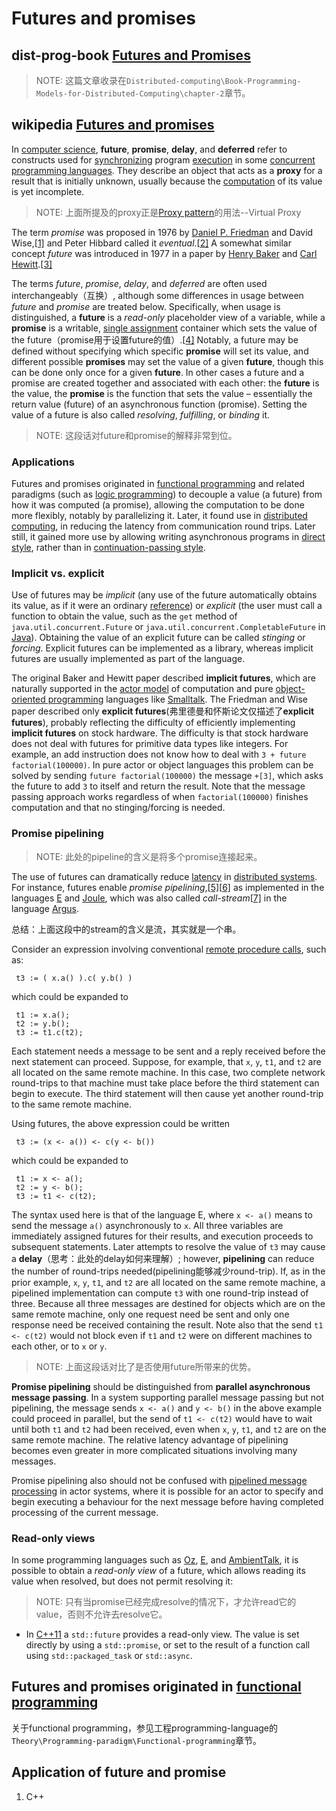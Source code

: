 # Futures and promises



## dist-prog-book [Futures and Promises](http://dist-prog-book.com/chapter/2/futures.html)

> NOTE: 这篇文章收录在`Distributed-computing\Book-Programming-Models-for-Distributed-Computing\chapter-2`章节。

## wikipedia [Futures and promises](https://en.wikipedia.org/wiki/Futures_and_promises)

In [computer science](https://en.wikipedia.org/wiki/Computer_science), **future**, **promise**, **delay**, and **deferred** refer to constructs used for [synchronizing](https://en.wikipedia.org/wiki/Synchronization_(computer_science)) program [execution](https://en.wikipedia.org/wiki/Execution_(computing)) in some [concurrent programming languages](https://en.wikipedia.org/wiki/Concurrent_programming_language). They describe an object that acts as a **proxy** for a result that is initially unknown, usually because the [computation](https://en.wikipedia.org/wiki/Computation) of its value is yet incomplete.

> NOTE: 上面所提及的proxy正是[Proxy pattern](https://en.wikipedia.org/wiki/Proxy_pattern)的用法--Virtual Proxy

The term *promise* was proposed in 1976 by [Daniel P. Friedman](https://en.wikipedia.org/wiki/Daniel_P._Friedman) and David Wise,[[1\]](https://en.wikipedia.org/wiki/Futures_and_promises#cite_note-1) and Peter Hibbard called it *eventual*.[[2\]](https://en.wikipedia.org/wiki/Futures_and_promises#cite_note-2) A somewhat similar concept *future* was introduced in 1977 in a paper by [Henry Baker](https://en.wikipedia.org/wiki/Henry_Baker_(computer_scientist)) and [Carl Hewitt](https://en.wikipedia.org/wiki/Carl_Hewitt).[[3\]](https://en.wikipedia.org/wiki/Futures_and_promises#cite_note-3)

The terms *future*, *promise*, *delay*, and *deferred* are often used interchangeably（互换）, although some differences in usage between *future* and *promise* are treated below. Specifically, when usage is distinguished, a **future** is a *read-only* placeholder view of a variable, while a **promise** is a writable, [single assignment](https://en.wikipedia.org/wiki/Single_assignment) container which sets the value of the future（promise用于设置future的值）.[[4\]](https://en.wikipedia.org/wiki/Futures_and_promises#cite_note-4) Notably, a future may be defined without specifying which specific **promise** will set its value, and different possible **promises** may set the value of a given **future**, though this can be done only once for a given **future**. In other cases a future and a promise are created together and associated with each other: the **future** is the value, the **promise** is the function that sets the value – essentially the return value (future) of an asynchronous function (promise). Setting the value of a future is also called *resolving*, *fulfilling*, or *binding* it.

> NOTE: 这段话对future和promise的解释非常到位。

### Applications

Futures and promises originated in [functional programming](https://en.wikipedia.org/wiki/Functional_programming) and related paradigms (such as [logic programming](https://en.wikipedia.org/wiki/Logic_programming)) to decouple a value (a future) from how it was computed (a promise), allowing the computation to be done more flexibly, notably by parallelizing it. Later, it found use in [distributed computing](https://en.wikipedia.org/wiki/Distributed_computing), in reducing the latency from communication round trips. Later still, it gained more use by allowing writing asynchronous programs in [direct style](https://en.wikipedia.org/wiki/Direct_style), rather than in [continuation-passing style](https://en.wikipedia.org/wiki/Continuation-passing_style).

### Implicit vs. explicit

Use of futures may be *implicit* (any use of the future automatically obtains its value, as if it were an ordinary [reference](https://en.wikipedia.org/wiki/Reference_(programming))) or *explicit* (the user must call a function to obtain the value, such as the `get` method of `java.util.concurrent.Future` or `java.util.concurrent.CompletableFuture` in [Java](https://en.wikipedia.org/wiki/Java_(programming_language))). Obtaining the value of an explicit future can be called *stinging* or *forcing*. Explicit futures can be implemented as a library, whereas implicit futures are usually implemented as part of the language.

The original Baker and Hewitt paper described **implicit futures**, which are naturally supported in the [actor model](https://en.wikipedia.org/wiki/Actor_model) of computation and pure [object-oriented programming](https://en.wikipedia.org/wiki/Object-oriented_programming) languages like [Smalltalk](https://en.wikipedia.org/wiki/Smalltalk). The Friedman and Wise paper described only **explicit futures**(弗里德曼和怀斯论文仅描述了**explicit futures**), probably reflecting the difficulty of efficiently implementing **implicit futures** on stock hardware. The difficulty is that stock hardware does not deal with futures for primitive data types like integers. For example, an add instruction does not know how to deal with `3 + future factorial(100000)`. In pure actor or object languages this problem can be solved by sending `future factorial(100000)` the message `+[3]`, which asks the future to add `3` to itself and return the result. Note that the message passing approach works regardless of when `factorial(100000)` finishes computation and that no stinging/forcing is needed.

### Promise pipelining

> NOTE: 此处的pipeline的含义是将多个promise连接起来。

The use of futures can dramatically reduce [latency](https://en.wikipedia.org/wiki/Latency_(engineering)) in [distributed systems](https://en.wikipedia.org/wiki/Distributed_computing). For instance, futures enable *promise pipelining*,[[5\]](https://en.wikipedia.org/wiki/Futures_and_promises#cite_note-5)[[6\]](https://en.wikipedia.org/wiki/Futures_and_promises#cite_note-6) as implemented in the languages [E](https://en.wikipedia.org/wiki/E_(programming_language)) and [Joule](https://en.wikipedia.org/wiki/Joule_(programming_language)), which was also called *call-stream*[[7\]](https://en.wikipedia.org/wiki/Futures_and_promises#cite_note-SIGPLAN_pp._260-7) in the language [Argus](https://en.wikipedia.org/wiki/Argus_(programming_language)).

总结：上面这段中的stream的含义是流，其实就是一个串。

Consider an expression involving conventional [remote procedure calls](https://en.wikipedia.org/wiki/Remote_procedure_call), such as:

```
 t3 := ( x.a() ).c( y.b() )
```

which could be expanded to

```E
 t1 := x.a();
 t2 := y.b();
 t3 := t1.c(t2);
```

Each statement needs a message to be sent and a reply received before the next statement can proceed. Suppose, for example, that `x`, `y`, `t1`, and `t2` are all located on the same remote machine. In this case, two complete network round-trips to that machine must take place before the third statement can begin to execute. The third statement will then cause yet another round-trip to the same remote machine.

Using futures, the above expression could be written

```E
 t3 := (x <- a()) <- c(y <- b())
```

which could be expanded to

```E
 t1 := x <- a();
 t2 := y <- b();
 t3 := t1 <- c(t2);
```

The syntax used here is that of the language E, where `x <- a()` means to send the message `a()` asynchronously to `x`. All three variables are immediately assigned futures for their results, and execution proceeds to subsequent statements. Later attempts to resolve the value of `t3` may cause a **delay**（思考：此处的delay如何来理解）; however, **pipelining** can reduce the number of round-trips needed(pipelining能够减少round-trip). If, as in the prior example, `x`, `y`, `t1`, and `t2` are all located on the same remote machine, a pipelined implementation can compute `t3` with one round-trip instead of three. Because all three messages are destined for objects which are on the same remote machine, only one request need be sent and only one response need be received containing the result. Note also that the send `t1 <- c(t2)` would not block even if `t1` and `t2` were on different machines to each other, or to `x` or `y`.

> NOTE: 上面这段话对比了是否使用future所带来的优势。

**Promise pipelining** should be distinguished from **parallel asynchronous message passing**. In a system supporting parallel message passing but not pipelining, the message sends `x <- a()` and `y <- b()` in the above example could proceed in parallel, but the send of `t1 <- c(t2)` would have to wait until both `t1` and `t2` had been received, even when `x`, `y`, `t1`, and `t2` are on the same remote machine. The relative latency advantage of pipelining becomes even greater in more complicated situations involving many messages.

Promise pipelining also should not be confused with [pipelined message processing](https://en.wikipedia.org/wiki/Actor_model#No_requirement_on_order_of_message_arrival) in actor systems, where it is possible for an actor to specify and begin executing a behaviour for the next message before having completed processing of the current message.

### Read-only views

In some programming languages such as [Oz](https://en.wikipedia.org/wiki/Oz_(programming_language)), [E](https://en.wikipedia.org/wiki/E_(programming_language)), and [AmbientTalk](https://en.wikipedia.org/wiki/AmbientTalk), it is possible to obtain a *read-only view* of a future, which allows reading its value when resolved, but does not permit resolving it:

> NOTE: 只有当promise已经完成resolve的情况下，才允许read它的value，否则不允许去resolve它。

- In [C++11](https://en.wikipedia.org/wiki/C%2B%2B11) a `std::future` provides a read-only view. The value is set directly by using a `std::promise`, or set to the result of a function call using `std::packaged_task` or `std::async`.



## Futures and promises originated in [functional programming](https://en.wikipedia.org/wiki/Functional_programming) 

关于functional programming，参见工程programming-language的`Theory\Programming-paradigm\Functional-programming`章节。



## Application of future and promise

1) C++ 

